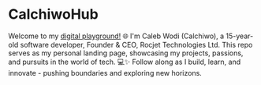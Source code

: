 # CalchiwoHub
Welcome to my [digital playground!](https://wodiwaitlist.netlify.app/) 🌐 I'm Caleb Wodi (Calchiwo), a 15-year-old software developer, Founder & CEO, Rocjet Technologies Ltd. This repo serves as my personal landing page, showcasing my projects, passions, and pursuits in the world of tech. 💻✨ Follow along as I build, learn, and innovate - pushing boundaries and exploring new horizons.
